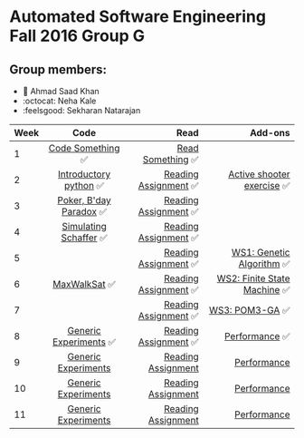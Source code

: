 # Automated Software Engineering Fall 2016 Group G
## Group members:

* :japanese_ogre: Ahmad Saad Khan
* :octocat: Neha Kale
* :feelsgood: Sekharan Natarajan

| Week  |      Code      |  Read | Add-ons
|----------|:-------------:|------:|-------:|
| 1 |  [Code Something](https://github.com/akhan7/fss16groupG/tree/master/code/1) :white_check_mark: | [Read Something](https://github.com/akhan7/fss16groupG/blob/master/read/1/README.md) :white_check_mark:|
| 2 |  [Introductory python](https://github.com/akhan7/fss16groupG/tree/master/code/2) :white_check_mark:  | [Reading Assignment](https://github.com/akhan7/fss16groupG/blob/master/read/2/README.md) :white_check_mark: | [Active shooter exercise](https://github.com/akhan7/fss16groupG/blob/master/etc/Active_Shooter.md) :white_check_mark:
| 3 | [Poker, B'day Paradox](https://github.com/akhan7/fss16groupG/tree/master/code/3) :white_check_mark: |   [Reading Assignment](https://github.com/akhan7/fss16groupG/blob/master/read/3/README.md) :white_check_mark:|
| 4 | [Simulating Schaffer](https://github.com/akhan7/fss16groupG/tree/master/code/4) :white_check_mark: |   [Reading Assignment](https://github.com/akhan7/fss16groupG/blob/master/read/4/README.md) :white_check_mark:|
| 5 |  | [Reading Assignment](https://github.com/akhan7/fss16groupG/blob/master/read/5/README.md) :white_check_mark: | [WS1: Genetic Algorithm](https://github.com/akhan7/fss16groupG/blob/master/etc/GA) :white_check_mark:
| 6 | [MaxWalkSat](https://github.com/akhan7/fss16groupG/tree/master/code/5/) :white_check_mark: | [Reading Assignment](https://github.com/akhan7/fss16groupG/blob/master/read/6/README.md) :white_check_mark: | [WS2: Finite State Machine](https://github.com/akhan7/fss16groupG/blob/master/etc/FSMS) :white_check_mark:
| 7 | | [Reading Assignment](https://github.com/akhan7/fss16groupG/blob/master/read/7/README.md) :white_check_mark:| [WS3: POM3-GA](https://github.com/akhan7/fss16groupG/blob/master/etc/Pom3_GA) :white_check_mark:
| 8 | [Generic Experiments](https://github.com/akhan7/fss16groupG/tree/master/code/6/) :white_check_mark: | [Reading Assignment](https://github.com/akhan7/fss16groupG/blob/master/read/8/README.md) :white_check_mark:| [Performance](https://github.com/akhan7/fss16groupG/blob/master/etc/performance) :white_check_mark:
| 9 | [Generic Experiments](https://github.com/akhan7/fss16groupG/tree/master/code/6/) | [Reading Assignment](https://github.com/akhan7/fss16groupG/blob/master/read/8/README.md) | [Performance](https://github.com/akhan7/fss16groupG/blob/master/etc/performance) 
| 10 | [Generic Experiments](https://github.com/akhan7/fss16groupG/tree/master/code/6/) | [Reading Assignment](https://github.com/akhan7/fss16groupG/blob/master/read/8/README.md) | [Performance](https://github.com/akhan7/fss16groupG/blob/master/etc/performance) 
| 11 | [Generic Experiments](https://github.com/akhan7/fss16groupG/tree/master/code/6/) | [Reading Assignment](https://github.com/akhan7/fss16groupG/blob/master/read/8/README.md) | [Performance](https://github.com/akhan7/fss16groupG/blob/master/etc/performance)


